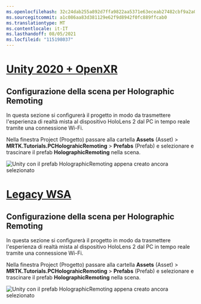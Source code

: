 ```yaml
---
ms.openlocfilehash: 32c24dab255a892d7ffa9822aa5371e63eceab27482cbf9a2a0c8c8066f841a9
ms.sourcegitcommit: a1c086aa83d381129e62f9d8942f0fc889ffcab0
ms.translationtype: MT
ms.contentlocale: it-IT
ms.lasthandoff: 08/05/2021
ms.locfileid: "115198037"
---
```

# <a name="unity-2020--openxr"></a>[Unity 2020 + OpenXR](#tab/openxr)

## <a name="configuring-your-scene-for-holographic-remoting"></a>Configurazione della scena per Holographic Remoting

In questa sezione si configurerà il progetto in modo da trasmettere l'esperienza di realtà mista al dispositivo HoloLens 2 dal PC in tempo reale tramite una connessione Wi-Fi.

Nella finestra Project (Progetto) passare alla cartella **Assets** (Asset)  > **MRTK.Tutorials.PCHolograhicRemoting** > **Prefabs** (Prefab) e selezionare e trascinare il prefab **HolographicRemoting** nella scena.

![Unity con il prefab HolographicRemoting appena creato ancora selezionato](../images/mrlearning-pc-holographic-remoting/Tutorial2-Section1-Step1-1-openxr.png)

# <a name="legacy-wsa"></a>[Legacy WSA](#tab/wsa)

## <a name="configuring-your-scene-for-holographic-remoting"></a>Configurazione della scena per Holographic Remoting

In questa sezione si configurerà il progetto in modo da trasmettere l'esperienza di realtà mista al dispositivo HoloLens 2 dal PC in tempo reale tramite una connessione Wi-Fi.

Nella finestra Project (Progetto) passare alla cartella **Assets** (Asset)  > **MRTK.Tutorials.PCHolograhicRemoting** > **Prefabs** (Prefab) e selezionare e trascinare il prefab **HolographicRemoting** nella scena.

![Unity con il prefab HolographicRemoting appena creato ancora selezionato](../images/mrlearning-pc-holographic-remoting/Tutorial2-Section1-Step1-1.png)
